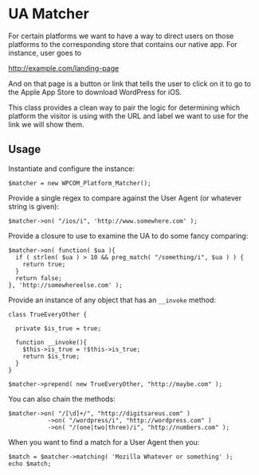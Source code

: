 UA Matcher
=================

For certain platforms we want to have a way to direct users on those platforms to
the corresponding store that contains our native app. For instance, user goes to

  http://example.com/landing-page
   
And on that page is a button or link that tells the user to click on it to go to the
Apple App Store to download WordPress for iOS.

This class provides a clean way to pair the logic for determining which platform the
visitor is using with the URL and label we want to use for the link we will show them.


Usage
---------------
   
Instantiate and configure the instance:

    $matcher = new WPCOM_Platform_Matcher();
    
Provide a single regex to compare against the User Agent (or whatever string is given):
    
    $matcher->on( "/ios/i", 'http://www.somewhere.com' );

Provide a closure to use to examine the UA to do some fancy comparing:
    
    $matcher->on( function( $ua ){
      if ( strlen( $ua ) > 10 && preg_match( "/something/i", $ua ) ) {
        return true;
      }
      return false;
    }, 'http://somewhereelse.com' );

Provide an instance of any object that has an `__invoke` method:

    class TrueEveryOther {
      
      private $is_true = true;
      
      function __invoke(){
        $this->is_true = !$this->is_true;
        return $is_true;
      }
    }
    
    $matcher->prepend( new TrueEveryOther, "http://maybe.com" );


You can also chain the methods:
    
    $matcher->on( "/[\d]+/", "http://digitsareus.com" )
               ->on( "/wordpress/i", "http://wordpress.com" )
               ->on( "/(one|two|three)/i", "http://numbers.com" );
               

When you want to find a match for a User Agent then you:

    $match = $matcher->matching( 'Mozilla Whatever or something' );
    echo $match;
    
    



